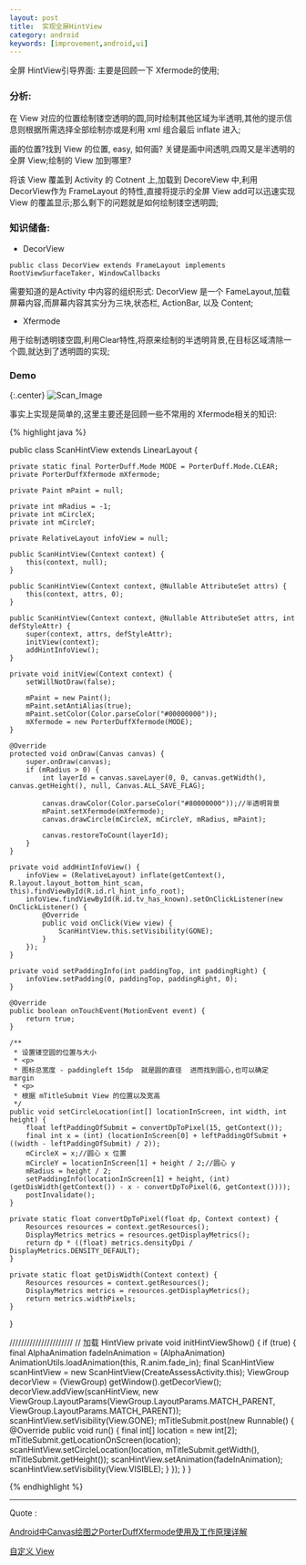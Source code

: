 ```yaml
---
layout: post
title:  实现全屏HintView
category: android
keywords: [improvement,android,ui]
---
```


全屏 HintView引导界面: 主要是回顾一下 Xfermode的使用;

### 分析:

在 View 对应的位置绘制镂空透明的圆,同时绘制其他区域为半透明,其他的提示信息则根据所需选择全部绘制亦或是利用 xml 组合最后 inflate 进入;

画的位置?找到 View 的位置, easy, 如何画? 关键是画中间透明,四周又是半透明的全屏 View;绘制的 View 加到哪里?

将该 View 覆盖到 Activity 的 Cotnent 上,加载到 DecoreView 中,利用 DecorView作为 FrameLayout 的特性,直接将提示的全屏 View add可以迅速实现 View 的覆盖显示;那么剩下的问题就是如何绘制镂空透明圆;


### 知识储备:  

* DecorView 

`public class DecorView extends FrameLayout implements RootViewSurfaceTaker, WindowCallbacks`

需要知道的是Activity 中内容的组织形式: DecorView 是一个 FameLayout,加载屏幕内容,而屏幕内容其实分为三块,状态栏, ActionBar, 以及 Content;

* Xfermode

用于绘制透明镂空圆,利用Clear特性,将原来绘制的半透明背景,在目标区域清除一个圆,就达到了透明圆的实现;


### Demo 

{:.center}
![Scan_Image](http://img.oncelee.com/assets/img/20170924/scan_hint_view.png "DemoView")

事实上实现是简单的,这里主要还是回顾一些不常用的 Xfermode相关的知识:

{% highlight java %}

public class ScanHintView extends LinearLayout {

    private static final PorterDuff.Mode MODE = PorterDuff.Mode.CLEAR;
    private PorterDuffXfermode mXfermode;

    private Paint mPaint = null;

    private int mRadius = -1;
    private int mCircleX;
    private int mCircleY;

    private RelativeLayout infoView = null;

    public ScanHintView(Context context) {
        this(context, null);
    }

    public ScanHintView(Context context, @Nullable AttributeSet attrs) {
        this(context, attrs, 0);
    }

    public ScanHintView(Context context, @Nullable AttributeSet attrs, int defStyleAttr) {
        super(context, attrs, defStyleAttr);
        initView(context);
        addHintInfoView();
    }

    private void initView(Context context) {
        setWillNotDraw(false);

        mPaint = new Paint();
        mPaint.setAntiAlias(true);
        mPaint.setColor(Color.parseColor("#00000000"));
        mXfermode = new PorterDuffXfermode(MODE);
    }

    @Override
    protected void onDraw(Canvas canvas) {
        super.onDraw(canvas);
        if (mRadius > 0) {
            int layerId = canvas.saveLayer(0, 0, canvas.getWidth(), canvas.getHeight(), null, Canvas.ALL_SAVE_FLAG);

            canvas.drawColor(Color.parseColor("#80000000"));//半透明背景
            mPaint.setXfermode(mXfermode);
            canvas.drawCircle(mCircleX, mCircleY, mRadius, mPaint);

            canvas.restoreToCount(layerId);
        }
    }

    private void addHintInfoView() {
        infoView = (RelativeLayout) inflate(getContext(), R.layout.layout_bottom_hint_scan, this).findViewById(R.id.rl_hint_info_root);
        infoView.findViewById(R.id.tv_has_known).setOnClickListener(new OnClickListener() {
            @Override
            public void onClick(View view) {
                ScanHintView.this.setVisibility(GONE);
            }
        });
    }

    private void setPaddingInfo(int paddingTop, int paddingRight) {
        infoView.setPadding(0, paddingTop, paddingRight, 0);
    }

    @Override
    public boolean onTouchEvent(MotionEvent event) {
        return true;
    }

    /**
     * 设置镂空圆的位置与大小
     * <p>
     * 图标总宽度 - paddingleft 15dp  就是圆的直径  进而找到圆心,也可以确定 margin
     * <p>
     * 根据 mTitleSubmit View 的位置以及宽高
     */
    public void setCircleLocation(int[] locationInScreen, int width, int height) {
        float leftPaddingOfSubmit = convertDpToPixel(15, getContext());
        final int x = (int) (locationInScreen[0] + leftPaddingOfSubmit + ((width - leftPaddingOfSubmit) / 2));
        mCircleX = x;//圆心 x 位置
        mCircleY = locationInScreen[1] + height / 2;//圆心 y
        mRadius = height / 2;
        setPaddingInfo(locationInScreen[1] + height, (int) (getDisWidth(getContext()) - x - convertDpToPixel(6, getContext())));
        postInvalidate();
    }

    private static float convertDpToPixel(float dp, Context context) {
        Resources resources = context.getResources();
        DisplayMetrics metrics = resources.getDisplayMetrics();
        return dp * ((float) metrics.densityDpi / DisplayMetrics.DENSITY_DEFAULT);
    }

    private static float getDisWidth(Context context) {
        Resources resources = context.getResources();
        DisplayMetrics metrics = resources.getDisplayMetrics();
        return metrics.widthPixels;
    }
}

//////////////////////
// 加载 HintView 
private void initHintViewShow() {
    if (true) {
        final AlphaAnimation fadeInAnimation = (AlphaAnimation) AnimationUtils.loadAnimation(this, R.anim.fade_in);
        final ScanHintView scanHintView = new ScanHintView(CreateAssessActivity.this);
        ViewGroup decorView = (ViewGroup) getWindow().getDecorView();
        decorView.addView(scanHintView, new ViewGroup.LayoutParams(ViewGroup.LayoutParams.MATCH_PARENT, ViewGroup.LayoutParams.MATCH_PARENT));
        scanHintView.setVisibility(View.GONE);
        mTitleSubmit.post(new Runnable() {
            @Override
            public void run() {
                final int[] location = new int[2];
                mTitleSubmit.getLocationOnScreen(location);
                scanHintView.setCircleLocation(location, mTitleSubmit.getWidth(), mTitleSubmit.getHeight());
                scanHintView.setAnimation(fadeInAnimation);
                scanHintView.setVisibility(View.VISIBLE);
            }
        });
    }
}


{% endhighlight %}


---

Quote :

[Android中Canvas绘图之PorterDuffXfermode使用及工作原理详解](http://blog.csdn.net/iispring/article/details/50472485)

[自定义 View](http://blog.csdn.net/aigestudio/article/details/41316141)
